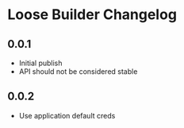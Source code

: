 # Loose Builder Changelog

## 0.0.1
- Initial publish
- API should not be considered stable

## 0.0.2
- Use application default creds